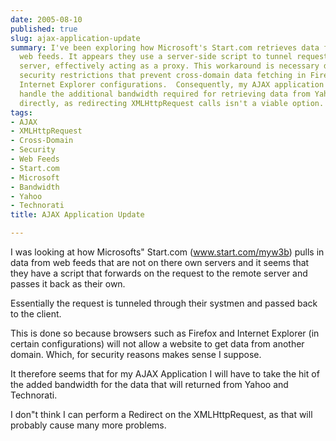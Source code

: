 ```yaml
---
date: 2005-08-10
published: true
slug: ajax-application-update
summary: I've been exploring how Microsoft's Start.com retrieves data from external
  web feeds. It appears they use a server-side script to tunnel requests to the remote
  server, effectively acting as a proxy. This workaround is necessary due to browser
  security restrictions that prevent cross-domain data fetching in Firefox and certain
  Internet Explorer configurations.  Consequently, my AJAX application will need to
  handle the additional bandwidth required for retrieving data from Yahoo and Technorati
  directly, as redirecting XMLHttpRequest calls isn't a viable option.
tags:
- AJAX
- XMLHttpRequest
- Cross-Domain
- Security
- Web Feeds
- Start.com
- Microsoft
- Bandwidth
- Yahoo
- Technorati
title: AJAX Application Update

---
```

I was looking at how Microsofts" Start.com (<a href="http://www.start.com/myw3b" rel="tag">www.start.com/myw3b</a>) pulls in data from web feeds that are not on there own servers and it seems that they have a script that forwards on the request to the remote server and passes it back as their own. <p />Essentially the request is tunneled through their systmen and passed back to the client.<p />This is done so because browsers such as Firefox and Internet Explorer (in certain configurations) will not allow a website to get data from another domain.  Which, for security reasons makes sense I suppose.<p />It therefore seems that for my AJAX Application I will have to take the hit of the added bandwidth for the data that will returned from Yahoo and Technorati.<p />I don"t think I can perform a Redirect on the XMLHttpRequest, as that will probably cause many more problems.<p />

